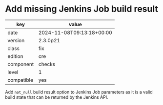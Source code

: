 [//]: # (werk v2)
# Add missing Jenkins Job build result

key        | value
---------- | ---
date       | 2024-11-08T09:13:18+00:00
version    | 2.3.0p21
class      | fix
edition    | cre
component  | checks
level      | 1
compatible | yes

Add `not_null` build result option to Jenkins Job parameters as it is a valid
build state that can be returned by the Jenkins API.
